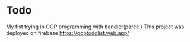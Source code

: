 # Todo
My fist trying in OOP programming with bandler(parcel)
This project was deployed on firebase
https://ooptodolist.web.app/
